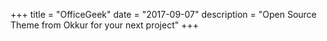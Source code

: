 +++
title = "OfficeGeek"
date = "2017-09-07"
description = "Open Source Theme from Okkur for your next project"
+++
